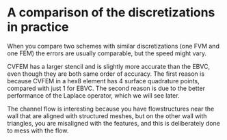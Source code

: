 # A comparison of the discretizations in practice

When you compare two schemes with similar discretizations (one FVM and one FEM) the errors are usually comparable, but the speed might vary.

CVFEM has a larger stencil and is slightly more accurate than the EBVC, even though they are both same order of accuracy. The first reason is because CVFEM in a hex8 element has 4 surface quadrature points, compared with just 1 for EBVC. The second reason is due to the better performance of the Laplace operator, which we will see later.

The channel flow is interesting because you have flowstructures near the wall that are aligned with structured meshes, but on the other wall with triangles, you are misaligned with the features, and this is deliberately done to mess with the flow.


